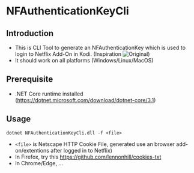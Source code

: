 # NFAuthenticationKeyCli

## Introduction

- This is CLI Tool to generate an NFAuthenticationKey which is used to login to Netflix Add-On in Kodi. (Inspiration ![Original](https://github.com/CastagnaIT/NFAuthenticationKey))
- It should work on all platforms (Windows/Linux/MacOS)

## Prerequisite 

- .NET Core runtime installed (https://dotnet.microsoft.com/download/dotnet-core/3.1)

## Usage

```
dotnet NFAuthenticationKeyCli.dll -f <file>
```

- ```<file>``` is Netscape HTTP Cookie File, generated use an browser add-on/extentions after logged in to Netflix)
- In Firefox, try this https://github.com/lennonhill/cookies-txt
- In Chrome/Edge, ...
